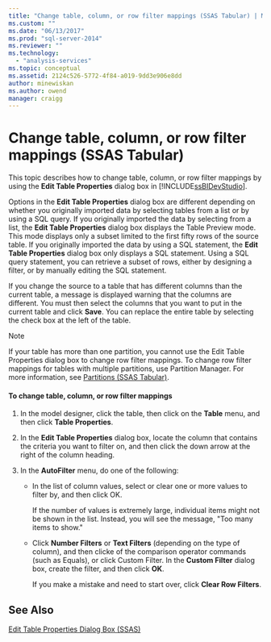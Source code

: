 ```yaml
---
title: "Change table, column, or row filter mappings (SSAS Tabular) | Microsoft Docs"
ms.custom: ""
ms.date: "06/13/2017"
ms.prod: "sql-server-2014"
ms.reviewer: ""
ms.technology: 
  - "analysis-services"
ms.topic: conceptual
ms.assetid: 2124c526-5772-4f84-a019-9dd3e906e8dd
author: minewiskan
ms.author: owend
manager: craigg
---
```

# Change table, column, or row filter mappings (SSAS Tabular)
  This topic describes how to change table, column, or row filter mappings by using the **Edit Table Properties** dialog box in [!INCLUDE[ssBIDevStudio](../../includes/ssbidevstudio-md.md)].  
  
 Options in the **Edit Table Properties** dialog box are different depending on whether you originally imported data by selecting tables from a list or by using a SQL query. If you originally imported the data by selecting from a list, the **Edit Table Properties** dialog box displays the Table Preview mode. This mode displays only a subset limited to the first fifty rows of the source table. If you originally imported the data by using a SQL statement, the **Edit Table Properties** dialog box only displays a SQL statement. Using a SQL query statement, you can retrieve a subset of rows, either by designing a filter, or by manually editing the SQL statement.  
  
 If you change the source to a table that has different columns than the current table, a message is displayed warning that the columns are different. You must then select the columns that you want to put in the current table and click **Save**. You can replace the entire table by selecting the check box at the left of the table.  
  
> [!NOTE]  
>  If your table has more than one partition, you cannot use the Edit Table Properties dialog box to change row filter mappings. To change row filter mappings for tables with multiple partitions, use Partition Manager. For more information, see [Partitions &#40;SSAS Tabular&#41;](partitions-ssas-tabular.md).  
  
#### To change table, column, or row filter mappings  
  
1.  In the model designer, click the table, then click on the **Table** menu, and then click **Table Properties**.  
  
2.  In the **Edit Table Properties** dialog box, locate the column that contains the criteria you want to filter on, and then click the down arrow at the right of the column heading.  
  
3.  In the **AutoFilter** menu, do one of the following:  
  
    -   In the list of column values, select or clear one or more values to filter by, and then click OK.  
  
         If the number of values is extremely large, individual items might not be shown in the list. Instead, you will see the message, "Too many items to show."  
  
    -   Click **Number Filters** or **Text Filters** (depending on the type of column), and then clicke of the comparison operator commands (such as Equals), or click Custom Filter. In the **Custom Filter** dialog box, create the filter, and then click **OK**.  
  
         If you make a mistake and need to start over, click **Clear Row Filters**.  
  
## See Also  
 [Edit Table Properties Dialog Box &#40;SSAS&#41;](../edit-table-properties-dialog-box-ssas.md)  
  
  
